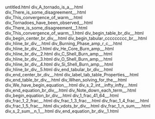 untitled.html
div_A_tornado_is_a__.html
div_There_is_some_disagreement__.html
div_This_convergence_of_warm__.html
div_Tornadoes_have_been_observed__.html
div_There_is_some_disagreement__1.html
div_This_convergence_of_warm__1.html
div_begin_table_br_div__.html
div_begin_center_br_div__.html
div_begin_tabular_ccccccccc_br__.html
div_hline_br_div__.html
div_Burning_Phase_amp_r_c__.html
div_hline_br_div__1.html
div_He_Core_Burn_amp__.html
div_hline_br_div__2.html
div_C_Shell_Burn_amp__.html
div_hline_br_div__3.html
div_O_Shell_Burn_amp__.html
div_hline_br_div__4.html
div_Si_Shell_Burn_amp__.html
div_hline_br_div__5.html
div_end_tabular_br_div__.html
div_end_center_br_div__.html
div_label_tab_table_Properties__.html
div_end_table_br_div__.html
div_When_solving_for_the__.html
div_We_have_begin_equation__.html
div_s_2_int__infty_infty__.html
div_end_equation_br_div__.html
div_Note_down_each_term__.html
div_begin_equation_br_div__.html
div_1_frac_41_64__.html
div_frac_1_2_frac__.html
div_frac_1_3_frac__.html
div_frac_1_4_frac__.html
div_frac_1_5_frac__.html
div_vdots_br_div__.html
div_frac_1_n_sum___.html
div_s_2_sum__n_1__.html
div_end_equation_br_div__1.html
